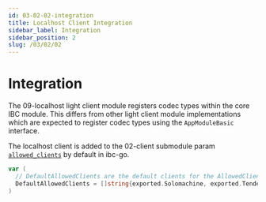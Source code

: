 ```yaml
---
id: 03-02-02-integration
title: Localhost Client Integration
sidebar_label: Integration
sidebar_position: 2
slug: /03/02/02
---
```


# Integration

The 09-localhost light client module registers codec types within the core IBC module. This differs from other light client module implementations which are expected to register codec types using the `AppModuleBasic` interface.

The localhost client is added to the 02-client submodule param [`allowed_clients`](https://github.com/cosmos/ibc-go/blob/v7.0.0/proto/ibc/core/client/v1/client.proto#L102) by default in ibc-go.

```go
var (
  // DefaultAllowedClients are the default clients for the AllowedClients parameter.
  DefaultAllowedClients = []string{exported.Solomachine, exported.Tendermint, exported.Localhost}
)
```
